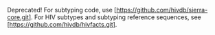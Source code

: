 Deprecated! For subtyping code, use [https://github.com/hivdb/sierra-core.git]. For HIV subtypes and subtyping reference sequences, see [https://github.com/hivdb/hivfacts.git].
